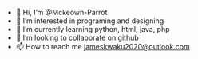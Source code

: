 - 👋 Hi, I’m @Mckeown-Parrot
- 👀 I’m interested in programing and designing
- 🌱 I’m currently learning python, html, java, php
- 💞️ I’m looking to collaborate on github
- 📫 How to reach me jameskwaku2020@outlook.com

<!---
Mckeown-Parrot/Mckeown-Parrot is a ✨ special ✨ repository because its `README.md` (this file) appears on your GitHub profile.
You can click the Preview link to take a look at your changes.
--->
